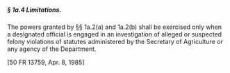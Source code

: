 ##### § 1a.4 Limitations. #####

The powers granted by §§ 1a.2(a) and 1a.2(b) shall be exercised only when a designated official is engaged in an investigation of alleged or suspected felony violations of statutes administered by the Secretary of Agriculture or any agency of the Department.

[50 FR 13759, Apr. 8, 1985]